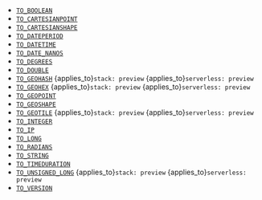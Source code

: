 * [`TO_BOOLEAN`](../../functions-operators/type-conversion-functions.md#esql-to_boolean)
* [`TO_CARTESIANPOINT`](../../functions-operators/type-conversion-functions.md#esql-to_cartesianpoint)
* [`TO_CARTESIANSHAPE`](../../functions-operators/type-conversion-functions.md#esql-to_cartesianshape)
* [`TO_DATEPERIOD`](../../functions-operators/type-conversion-functions.md#esql-to_dateperiod)
* [`TO_DATETIME`](../../functions-operators/type-conversion-functions.md#esql-to_datetime)
* [`TO_DATE_NANOS`](../../functions-operators/type-conversion-functions.md#esql-to_date_nanos)
* [`TO_DEGREES`](../../functions-operators/type-conversion-functions.md#esql-to_degrees)
* [`TO_DOUBLE`](../../functions-operators/type-conversion-functions.md#esql-to_double)
* [`TO_GEOHASH`](../../functions-operators/type-conversion-functions.md#esql-to_geohash) {applies_to}`stack: preview` {applies_to}`serverless: preview`
* [`TO_GEOHEX`](../../functions-operators/type-conversion-functions.md#esql-to_geohex) {applies_to}`stack: preview` {applies_to}`serverless: preview`
* [`TO_GEOPOINT`](../../functions-operators/type-conversion-functions.md#esql-to_geopoint)
* [`TO_GEOSHAPE`](../../functions-operators/type-conversion-functions.md#esql-to_geoshape)
* [`TO_GEOTILE`](../../functions-operators/type-conversion-functions.md#esql-to_geotile) {applies_to}`stack: preview` {applies_to}`serverless: preview`
* [`TO_INTEGER`](../../functions-operators/type-conversion-functions.md#esql-to_integer)
* [`TO_IP`](../../functions-operators/type-conversion-functions.md#esql-to_ip)
* [`TO_LONG`](../../functions-operators/type-conversion-functions.md#esql-to_long)
* [`TO_RADIANS`](../../functions-operators/type-conversion-functions.md#esql-to_radians)
* [`TO_STRING`](../../functions-operators/type-conversion-functions.md#esql-to_string)
* [`TO_TIMEDURATION`](../../functions-operators/type-conversion-functions.md#esql-to_timeduration)
* [`TO_UNSIGNED_LONG`](../../functions-operators/type-conversion-functions.md#esql-to_unsigned_long) {applies_to}`stack: preview` {applies_to}`serverless: preview`
* [`TO_VERSION`](../../functions-operators/type-conversion-functions.md#esql-to_version)
